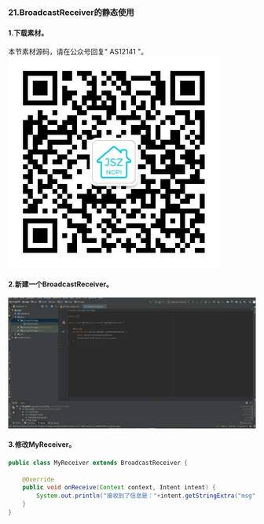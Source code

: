 ### 21.BroadcastReceiver的静态使用
#### 1.下载素材。
本节素材源码，请在公众号回复" AS12141 "。
![title](https://raw.githubusercontent.com/JSZNopi/JSZImage/master/gitnote/2019/10/30/WXCODE-1572446034519.jpeg)

#### 2.新建一个BroadcastReceiver。
![title](https://raw.githubusercontent.com/JSZNopi/JSZImage/master/gitnote/2019/12/14/1-1576304755429.gif)

#### 3.修改MyReceiver。
```java
public class MyReceiver extends BroadcastReceiver {

    @Override
    public void onReceive(Context context, Intent intent) {
        System.out.println("接收到了信息是："+intent.getStringExtra("msg"));
    }
}
```

####